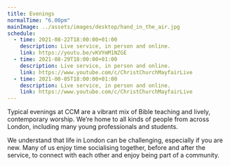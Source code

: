 ```yaml
---
title: Evenings
normalTime: "6.00pm"
mainImage: ../assets/images/desktop/hand_in_the_air.jpg
schedule:  
  - time: 2021-08-22T18:00:00+01:00
    description: Live service, in person and online.
    link: https://youtu.be/vKVYmM1NZGE
  - time: 2021-08-29T18:00:00+01:00
    description: Live service, in person and online.
    link: https://www.youtube.com/c/ChristChurchMayfairLive
  - time: 2021-00-05T18:00:00+01:00
    description: Live service, in person and online.
    link: https://www.youtube.com/c/ChristChurchMayfairLive
---
```

Typical evenings at CCM are a vibrant mix of Bible teaching and lively, contemporary worship. We’re home to all kinds of people from across London, including many young professionals and students.

We understand that life in London can be challenging, especially if you are new. Many of us enjoy time socialising together, before and after the service, to connect with each other and enjoy being part of a community.
